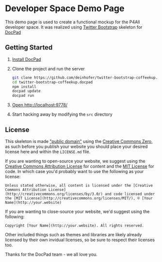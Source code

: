 # Developer Space Demo Page

This demo page is used to create a functional mockup for the P4All developer space.
It was realized using [Twitter Bootstrap](http://getbootstrap.com/) skeleton for [DocPad](https://github.com/bevry/docpad)

## Getting Started

1. [Install DocPad](https://github.com/bevry/docpad)

1. Clone the project and run the server

	``` bash
	git clone https://github.com/deinhofer/twitter-bootstrap-coffeekup.docpad.git
	cd twitter-bootstrap-coffeekup.docpad
	npm install
	docpad update
	docpad run
	```

1. [Open http://localhost:9778/](http://localhost:9778/)

1. Start hacking away by modifying the `src` directory

## License

This skeleton is made ["public domain"](http://en.wikipedia.org/wiki/Public_domain) using the [Creative Commons Zero](http://creativecommons.org/publicdomain/zero/1.0/), as such before you publish your website you should place your desired license here and within the `LICENSE.md` file.

If you are wanting to open-source your website, we suggest using the [Creative Commons Attribution License](http://creativecommons.org/licenses/by/3.0/) for content and the [MIT License](http://creativecommons.org/licenses/MIT/) for code. In which case you'd probably want to use the following as your license:

	Unless stated otherwise, all content is licensed under the [Creative Commons Attribution License](http://creativecommons.org/licenses/by/3.0/) and code licensed under the [MIT License](http://creativecommons.org/licenses/MIT/), © [Your Name](http://your.website)

If you are wanting to close-source your website, we'd suggest using the following:

	Copyright [Your Name](http://your.website). All rights reserved.

Other included things such as themes and libraries are likely already licensed by their own invidual licenses, so be sure to respect their licenses too.

Thanks for the DocPad team - we all love you.
